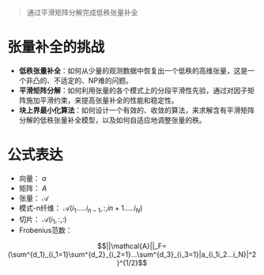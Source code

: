 > 通过平滑矩阵分解完成低秩张量补全
# 张量补全的挑战
- **低秩张量补全**：如何从少量的观测数据中恢复出一个低秩的高维张量，这是一个非凸的、不适定的、NP难的问题。
- **平滑矩阵分解**：如何利用张量的各个模式上的分段平滑性先验，通过对因子矩阵施加平滑约束，来提高张量补全的性能和稳定性。
- **块上界最小化算法**：如何设计一个有效的、收敛的算法，来求解含有平滑矩阵分解的低秩张量补全模型，以及如何自适应地调整张量的秩。
# 公式表达
- 向量： $a$
- 矩阵： $A$
- 张量： $\mathcal{A}$
- 模式-n纤维： $\mathcal{A}(i_1.....i_{n-1},:,i{n+1}.....i_N)$
- 切片： $\mathcal{A}(i_1,:,:)$
- Frobenius范数：
```math
||\mathcal{A}||_F=(\sum^{d_1}_{i_1=1}\sum^{d_2}_{i_2=1}...\sum^{d_3}_{i_3=1}|a_{i_1i_2...i_N}|^2)^{1/2}
```
